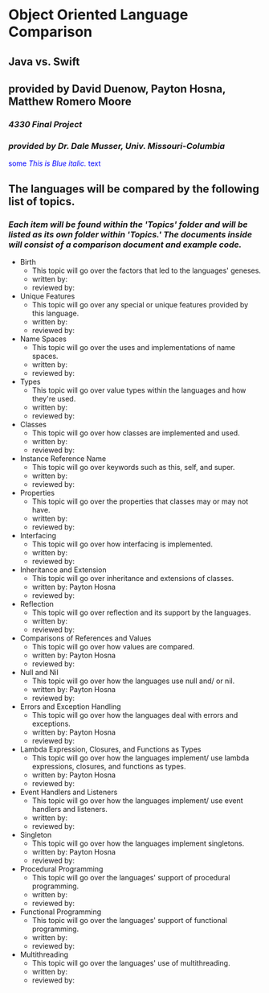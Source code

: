 # Object Oriented Language Comparison
## Java vs. Swift
## provided by David Duenow, Payton Hosna, Matthew Romero Moore
### _4330 Final Project_
### _provided by Dr. Dale Musser, Univ. Missouri-Columbia_
<span style="color:blue">some *This is Blue italic.* text</span>
## The languages will be compared by the following list of topics.
### _Each item will be found within the 'Topics' folder and will be listed as its own folder within 'Topics.' The documents inside will consist of a comparison document and example code._
* Birth
	* This topic will go over the factors that led to the languages' geneses.
	* written by:
	* reviewed by:
* Unique Features
	* This topic will go over any special or unique features provided by this language.
	* written by:
	* reviewed by:
* Name Spaces
	* This topic will go over the uses and implementations of name spaces.
	* written by:
	* reviewed by:
* Types
	* This topic will go over value types within the languages and how they're used.
	* written by:
	* reviewed by:
* Classes
	* This topic will go over how classes are implemented and used.
	* written by:
	* reviewed by:
* Instance Reference Name
	* This topic will go over keywords such as this, self, and super.
	* written by:
	* reviewed by:
* Properties
	* This topic will go over the properties that classes may or may not have.
	* written by:
	* reviewed by:
* Interfacing
	* This topic will go over how interfacing is implemented.
	* written by:
	* reviewed by:
* Inheritance and Extension
	* This topic will go over inheritance and extensions of classes.
	* written by: Payton Hosna
	* reviewed by:
* Reflection
	* This topic will go over reflection and its support by the languages.
	* written by:
	* reviewed by:
* Comparisons of References and Values
	* This topic will go over how values are compared.
	* written by: Payton Hosna
	* reviewed by:
* Null and Nil
	* This topic will go over how the languages use null and/ or nil.
	* written by: Payton Hosna
	* reviewed by:
* Errors and Exception Handling
	* This topic will go over how the languages deal with errors and exceptions.
	* written by: Payton Hosna
	* reviewed by:
* Lambda Expression, Closures, and Functions as Types
	* This topic will go over how the languages implement/ use lambda expressions, closures, and functions as types.
	* written by: Payton Hosna
	* reviewed by:
* Event Handlers and Listeners
	* This topic will go over how the languages implement/ use event handlers and listeners.
	* written by:
	* reviewed by:
* Singleton
	* This topic will go over how the languages implement singletons.
	* written by: Payton Hosna
	* reviewed by:
* Procedural Programming
	* This topic will go over the languages' support of procedural programming.
	* written by:
	* reviewed by:
* Functional Programming
	* This topic will go over the languages' support of functional programming.
	* written by:
	* reviewed by:
* Multithreading
	* This topic will go over the languages' use of multithreading.
	* written by:
	* reviewed by:
